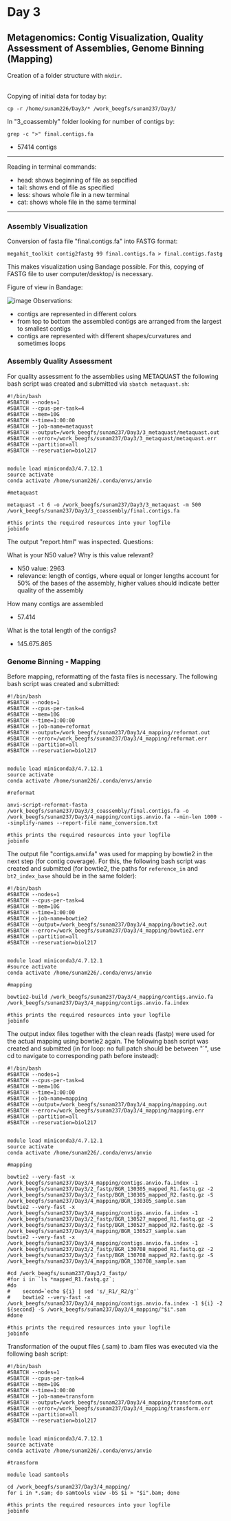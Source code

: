 # Day 3

## Metagenomics: Contig Visualization, Quality Assessment of Assemblies, Genome Binning (Mapping)

Creation of a folder structure with `mkdir`.

\
Copying of initial data for today by:
```
cp -r /home/sunam226/Day3/* /work_beegfs/sunam237/Day3/
```
In "3_coassembly" folder looking for number of contigs by:
```
grep -c ">" final.contigs.fa
```
- 57414 contigs
----
Reading in terminal commands:
- head: shows beginning of file as sepcified
- tail: shows end of file as specified
- less: shows whole file in a new terminal
- cat: shows whole file in the same terminal
----

### Assembly Visualization

Conversion of fasta file "final.contigs.fa" into FASTG format:
```
megahit_toolkit contig2fastg 99 final.contigs.fa > final.contigs.fastg                   
```

This makes visualization using Bandage possible. For this, copying of FASTG file to user computer/desktop/ is necessary.

Figure of view in Bandage:

![image](./resources/contigs.png)
Observations:
- contigs are represented in different colors
- from top to bottom the assembled contigs are arranged from the largest to smallest contigs
- contigs are represented with different shapes/curvatures and sometimes loops 


### Assembly Quality Assessment
For quality assessment fo the assemblies using METAQUAST the following bash script was created and submitted via `sbatch metaquast.sh`:
```
#!/bin/bash
#SBATCH --nodes=1
#SBATCH --cpus-per-task=4
#SBATCH --mem=10G
#SBATCH --time=1:00:00
#SBATCH --job-name=metaquast
#SBATCH --output=/work_beegfs/sunam237/Day3/3_metaquast/metaquast.out
#SBATCH --error=/work_beegfs/sunam237/Day3/3_metaquast/metaquast.err
#SBATCH --partition=all
#SBATCH --reservation=biol217


module load miniconda3/4.7.12.1
source activate
conda activate /home/sunam226/.conda/envs/anvio

#metaquast
                                       
metaquast -t 6 -o /work_beegfs/sunam237/Day3/3_metaquast -m 500 /work_beegfs/sunam237/Day3/3_coassembly/final.contigs.fa

#this prints the required resources into your logfile
jobinfo
```

The output "report.html" was inspected.
Questions:

What is your N50 value? Why is this value relevant?

- N50 value: 2963
- relevance: length of contigs, where equal or longer lengths account for 50% of the bases of the assembly, higher values should indicate better quality of the assembly

How many contigs are assembled

- 57.414

What is the total length of the contigs?

- 145.675.865

### Genome Binning - Mapping

Before mapping, reformatting of the fasta files is necessary. The following bash script was created and submitted:
```
#!/bin/bash
#SBATCH --nodes=1
#SBATCH --cpus-per-task=4
#SBATCH --mem=10G
#SBATCH --time=1:00:00
#SBATCH --job-name=reformat
#SBATCH --output=/work_beegfs/sunam237/Day3/4_mapping/reformat.out
#SBATCH --error=/work_beegfs/sunam237/Day3/4_mapping/reformat.err
#SBATCH --partition=all
#SBATCH --reservation=biol217


module load miniconda3/4.7.12.1
source activate
conda activate /home/sunam226/.conda/envs/anvio

#reformat
                                       
anvi-script-reformat-fasta /work_beegfs/sunam237/Day3/3_coassembly/final.contigs.fa -o /work_beegfs/sunam237/Day3/4_mapping/contigs.anvio.fa --min-len 1000 --simplify-names --report-file name_conversion.txt

#this prints the required resources into your logfile
jobinfo
```

The output file "contigs.anvi.fa" was used for mapping by bowtie2 in the next step (for contig coverage). For this, the following bash script was created and submitted (for bowtie2, the paths for `reference_in` and `bt2_index_base` should be in the same folder):
```
#!/bin/bash
#SBATCH --nodes=1
#SBATCH --cpus-per-task=4
#SBATCH --mem=10G
#SBATCH --time=1:00:00
#SBATCH --job-name=bowtie2
#SBATCH --output=/work_beegfs/sunam237/Day3/4_mapping/bowtie2.out
#SBATCH --error=/work_beegfs/sunam237/Day3/4_mapping/bowtie2.err
#SBATCH --partition=all
#SBATCH --reservation=biol217


module load miniconda3/4.7.12.1
#source activate
conda activate /home/sunam226/.conda/envs/anvio

#mapping
                                       
bowtie2-build /work_beegfs/sunam237/Day3/4_mapping/contigs.anvio.fa /work_beegfs/sunam237/Day3/4_mapping/contigs.anvio.fa.index

#this prints the required resources into your logfile
jobinfo
```

The output index files together with the clean reads (fastp) were used for the actual mapping using bowtie2 again. The following bash script was created and submitted (in for loop: no full patch should be between "`", use cd to navigate to corresponding path before instead):
```
#!/bin/bash
#SBATCH --nodes=1
#SBATCH --cpus-per-task=4
#SBATCH --mem=10G
#SBATCH --time=1:00:00
#SBATCH --job-name=mapping
#SBATCH --output=/work_beegfs/sunam237/Day3/4_mapping/mapping.out
#SBATCH --error=/work_beegfs/sunam237/Day3/4_mapping/mapping.err
#SBATCH --partition=all
#SBATCH --reservation=biol217


module load miniconda3/4.7.12.1
source activate
conda activate /home/sunam226/.conda/envs/anvio

#mapping

bowtie2 --very-fast -x /work_beegfs/sunam237/Day3/4_mapping/contigs.anvio.fa.index -1 /work_beegfs/sunam237/Day3/2_fastp/BGR_130305_mapped_R1.fastq.gz -2 /work_beegfs/sunam237/Day3/2_fastp/BGR_130305_mapped_R2.fastq.gz -S /work_beegfs/sunam237/Day3/4_mapping/BGR_130305_sample.sam
bowtie2 --very-fast -x /work_beegfs/sunam237/Day3/4_mapping/contigs.anvio.fa.index -1 /work_beegfs/sunam237/Day3/2_fastp/BGR_130527_mapped_R1.fastq.gz -2 /work_beegfs/sunam237/Day3/2_fastp/BGR_130527_mapped_R2.fastq.gz -S /work_beegfs/sunam237/Day3/4_mapping/BGR_130527_sample.sam
bowtie2 --very-fast -x /work_beegfs/sunam237/Day3/4_mapping/contigs.anvio.fa.index -1 /work_beegfs/sunam237/Day3/2_fastp/BGR_130708_mapped_R1.fastq.gz -2 /work_beegfs/sunam237/Day3/2_fastp/BGR_130708_mapped_R2.fastq.gz -S /work_beegfs/sunam237/Day3/4_mapping/BGR_130708_sample.sam

#cd /work_beegfs/sunam237/Day3/2_fastp/
#for i in `ls *mapped_R1.fastq.gz`;
#do
#    second=`echo ${i} | sed 's/_R1/_R2/g'`
#    bowtie2 --very-fast -x /work_beegfs/sunam237/Day3/4_mapping/contigs.anvio.fa.index -1 ${i} -2 ${second} -S /work_beegfs/sunam237/Day3/4_mapping/"$i".sam 
#done

#this prints the required resources into your logfile
jobinfo
```

Transformation of the ouput files (.sam) to .bam files was executed via the following bash script:
```
#!/bin/bash
#SBATCH --nodes=1
#SBATCH --cpus-per-task=4
#SBATCH --mem=10G
#SBATCH --time=1:00:00
#SBATCH --job-name=transform
#SBATCH --output=/work_beegfs/sunam237/Day3/4_mapping/transform.out
#SBATCH --error=/work_beegfs/sunam237/Day3/4_mapping/transform.err
#SBATCH --partition=all
#SBATCH --reservation=biol217


module load miniconda3/4.7.12.1
source activate
conda activate /home/sunam226/.conda/envs/anvio

#transform

module load samtools

cd /work_beegfs/sunam237/Day3/4_mapping/
for i in *.sam; do samtools view -bS $i > "$i".bam; done

#this prints the required resources into your logfile
jobinfo
```
